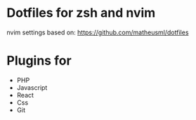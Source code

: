 # Dotfiles for zsh and nvim

nvim settings based on: https://github.com/matheusml/dotfiles

# Plugins for

* PHP
* Javascript
* React
* Css
* Git
